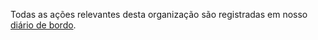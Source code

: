 Todas as ações relevantes desta organização são registradas em nosso
[diário de bordo](../LOGBOOK.md).
